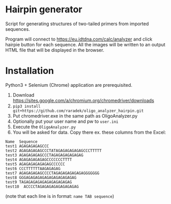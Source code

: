 # Hairpin generator
Script for generating structures of two-tailed primers from imported sequences.

Program will connect to https://eu.idtdna.com/calc/analyzer and click hairpie button for each sequence. All the images will be written to an output HTML file that will be displayed in the browser.

# Installation
Python3 + Selenium (Chrome) application are prerequisited.
1. Download https://sites.google.com/a/chromium.org/chromedriver/downloads
2. `pip3 install git+https://github.com/raradek/oligo_analyzer_hairpin.git`
3. Put chromedriver.exe in the same path as OligoAnalyzer.py
4. Optionally put your user name and pw to `user.ini`
5. Execute the `OligoAnalyzer.py`
6. You will be asked for data. Copy there ex. these columns from the Excel:

```
Name  Sequence
test1 AGAGAGAGAGCCC
test2 AGAGAGAGAGCCCTATAGAGAGAGAGAGCCCTTTTT
test3 AGAGAGAGAGCCCTAGAGAGAGAGAGAG
test4 AGAGAGAGAGAGCCCCCCCTTTT
test5 AGAGAGAGAGAGAGCCCCCC
test6 CCCTTTTTTAAGAGAGAG
test7 AGAGAGAGAGCCCCTAGAGAGAGAGAGAGGGGGGG
test8 GGGAGAGAGAGAGAGAGAGAGAGAG
test9 TAGAGAGAGAGAGAGAGAGAGAG
test10  ACCCCTAGAGAGAGAGAGAGAGAG
```
(note that each line is in format: `name TAB sequence`)
